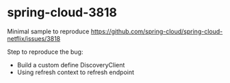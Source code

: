 # spring-cloud-3818
Minimal sample to reproduce https://github.com/spring-cloud/spring-cloud-netflix/issues/3818

Step to reproduce the bug:

- Build a custom define DiscoveryClient
- Using refresh context to refresh endpoint
